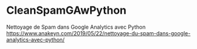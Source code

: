 # CleanSpamGAwPython
Nettoyage de Spam dans Google Analytics avec Python
https://www.anakeyn.com/2019/05/22/nettoyage-du-spam-dans-google-analytics-avec-python/
